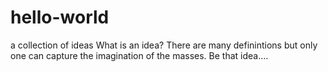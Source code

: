 # hello-world
a collection of ideas
What is an idea? There are many definintions but only one can capture the imagination of the masses. Be that idea....
